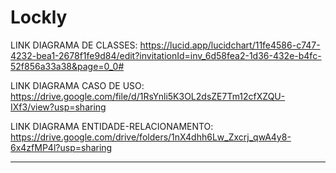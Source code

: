 # Lockly

LINK DIAGRAMA DE CLASSES: https://lucid.app/lucidchart/11fe4586-c747-4232-bea1-2678f1fe9d84/edit?invitationId=inv_6d58fea2-1d36-432e-b4fc-52f856a33a38&page=0_0#

LINK DIAGRAMA CASO DE USO: https://drive.google.com/file/d/1RsYnli5K3OL2dsZE7Tm12cfXZQU-IXf3/view?usp=sharing

LINK DIAGRAMA ENTIDADE-RELACIONAMENTO: https://drive.google.com/drive/folders/1nX4dhh6Lw_Zxcrj_qwA4y8-6x4zfMP4l?usp=sharing

---
